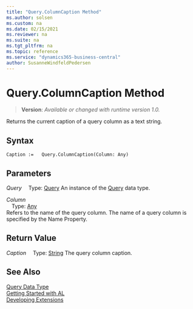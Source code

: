 ```yaml
---
title: "Query.ColumnCaption Method"
ms.author: solsen
ms.custom: na
ms.date: 02/15/2021
ms.reviewer: na
ms.suite: na
ms.tgt_pltfrm: na
ms.topic: reference
ms.service: "dynamics365-business-central"
author: SusanneWindfeldPedersen
---
```

[//]: # (START>DO_NOT_EDIT)
[//]: # (IMPORTANT:Do not edit any of the content between here and the END>DO_NOT_EDIT.)
[//]: # (Any modifications should be made in the .xml files in the ModernDev repo.)
# Query.ColumnCaption Method
> **Version**: _Available or changed with runtime version 1.0._

Returns the current caption of a query column as a text string.


## Syntax
```
Caption :=   Query.ColumnCaption(Column: Any)
```
## Parameters
*Query*
&emsp;Type: [Query](query-data-type.md)
An instance of the [Query](query-data-type.md) data type.

*Column*  
&emsp;Type: [Any](../any/any-data-type.md)  
Refers to the name of the query column. The name of a query column is specified by the Name Property.  


## Return Value
*Caption*
&emsp;Type: [String](../string/string-data-type.md)
The query column caption.


[//]: # (IMPORTANT: END>DO_NOT_EDIT)
## See Also
[Query Data Type](query-data-type.md)  
[Getting Started with AL](../../devenv-get-started.md)  
[Developing Extensions](../../devenv-dev-overview.md)